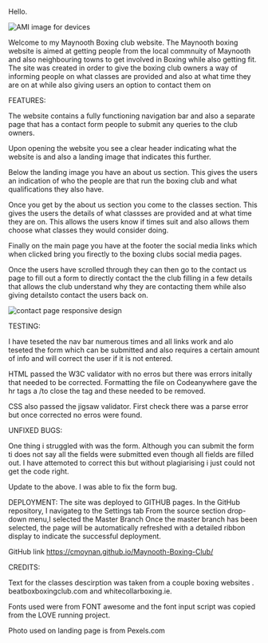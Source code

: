 Hello.


![AMI image for devices](https://github.com/cmoynan/Maynooth-Boxing-Club/assets/150179658/5abfbc6e-2c61-4b92-bd79-39d5f5a518b5)

Welcome to my Maynooth Boxing club website. The Maynooth boxing  website is aimed at getting people from the local commnuity of Maynooth and also neighbouring towns to get involved in Boxing while also getting fit. The site was created in order to give the boxing club owners a way of informing people on what classes are provided and also at what time they are on at while also giving users an option to contact them on

FEATURES:

The website contains a fully functioning navigation bar and also a separate page that has a contact form people to submit any queries to the club owners.

Upon opening the website you see a clear header indicating what the website is and also a landing image that indicates this further.

Below the landing image you have an about us section. This gives the users an indication of who the people are that run the boxing club and what qualifications they also have.

Once you get by the about us section you come to the classes section. This gives the users the details of what classses are provided and at what time they are on. This allows the users know if times suit and also allows them choose what classes they would consider doing.

Finally on the main page you have at the footer the social media links which when clicked bring you firectly to the boxing clubs social media pages.

Once the users have scrolled through they can then go to the contact us page to fill out a form to directly contact the the club filling in a few details that allows the club understand why they are contacting them while also giving detailsto contact the users back on.


![contact page responsive design](https://github.com/cmoynan/Maynooth-Boxing-Club/assets/150179658/13ab376f-ec01-4bd0-9027-8eab95892bc7)


TESTING:

I have teseted the nav bar numerous times and all links work and alo teseted the form which can be submitted and also requires a certain amount of info and will correct the user if it is not entered.

HTML passed the W3C validator with no erros but there was errors initally that needed to be corrected. Formatting the file on Codeanywhere gave the hr tags a /to close the tag and these needed to be removed.

CSS also passed the jigsaw validator. First check there was a parse error but once corrected no erros were found.

UNFIXED BUGS:

One thing i struggled with was the form. Although you can submit the form ti does not say all the fields were submitted even though all fields are filled out. I have attemoted to correct this but without plagiarising i just could not get the code right.

Update to the above. I was able to fix the form bug.

DEPLOYMENT: The site was deployed to GITHUB pages. In the GitHub repository, I navigateg to the Settings tab From the source section drop-down menu,I selected the Master Branch Once the master branch has been selected, the page will be automatically refreshed with a detailed ribbon display to indicate the successful deployment.

GitHub link <https://cmoynan.github.io/Maynooth-Boxing-Club/>

CREDITS:

Text for the classes descirption was taken from a couple boxing websites . beatboxboxingclub.com and whitecollarboxing.ie.

Fonts used were from FONT awesome and the font input script was copied from the LOVE running project.

Photo used on landing page is from Pexels.com
